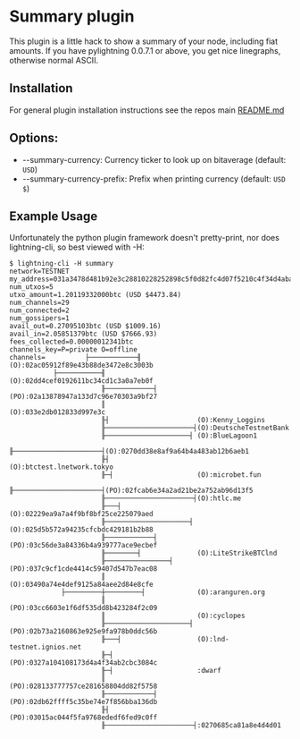 # Summary plugin

This plugin is a little hack to show a summary of your node, including
fiat amounts.  If you have pylightning 0.0.7.1 or above, you get nice linegraphs,
otherwise normal ASCII.

## Installation

For general plugin installation instructions see the repos main
[README.md](https://github.com/lightningd/plugins/blob/master/README.md#Installation)

## Options:

* --summary-currency: Currency ticker to look up on bitaverage (default: `USD`)
* --summary-currency-prefix: Prefix when printing currency (default: `USD $`)

## Example Usage

Unfortunately the python plugin framework doesn't pretty-print, nor does
lightning-cli, so best viewed with -H:

```
$ lightning-cli -H summary
network=TESTNET
my_address=031a3478d481b92e3c28810228252898c5f0d82fc4d07f5210c4f34d4aba56b769@165.227.30.200
num_utxos=5
utxo_amount=1.20119332000btc (USD $4473.84)
num_channels=29
num_connected=2
num_gossipers=1
avail_out=0.27095103btc (USD $1009.16)
avail_in=2.05851379btc (USD $7666.93)
fees_collected=0.00000012341btc
channels_key=P=private O=offline
channels=          ├────────────╢                       (O):02ac05912f89e43b88de3472e8c3003b
           ├───────────╢                       (O):02dd4cef0192611bc34cd1c3a0a7eb0f
                       ╟────────────┤          (PO):02a13878947a133d7c96e70303a9bf27
                       ║                       (O):033e2db012833d997e3c
                       ╟┤                      (O):Kenny_Loggins
                       ╟──────────────────────┤(O):DeutscheTestnetBank
                       ╟─────────────────────┤ (O):BlueLagoon1
                       ╟──────────────────────┤(O):0270dd38e8af9a64b4a483ab12b6aeb1
                       ╟┤                      (O):btctest.lnetwork.tokyo
                       ╟─┤                     (O):microbet.fun
                       ╟──────────────────────┤(PO):02fcab6e34a2ad21be2a752ab96d13f5
                       ╟──────────────────────┤(O):htlc.me
                       ╟───┤                   (O):02229ea9a7a4f9bf8bf25ce225079aed
                       ╟─────────────────────┤ (O):025d5b572a94235cfcbdc429181b2b88
                       ╟────────────┤          (PO):03c56de3a84336b4a939777ace9ecbef
                       ╟────────┤              (O):LiteStrikeBTClnd
                       ╟────────────────┤      (PO):037c9cf1cde4414c59407d547b7eac08
                       ║                       (O):03490a74e4def9125a84aee2d84e8cfe
             ├─────────┼─────────┤             (O):aranguren.org
                       ║                       (PO):03cc6603e1f6df535dd8b423284f2c09
                       ║                       (O):cyclopes
                       ╟─────────────────────┤ (PO):02b73a2160863e925e9fa978b0ddc56b
                       ╟───┤                   (O):lnd-testnet.ignios.net
                       ╟─┤                     (PO):0327a104108173d4a4f34ab2cbc3084c
                       ╟─┤                     :dwarf
                       ║                       (PO):028133777757ce281658804dd82f5758
                       ╟────────────┤          (PO):02db62ffff5c35be74e7f856bba136db
                       ╟┤                      (PO):03015ac044f5fa9768ededf6fed9c0ff
                       ╟──────────────────────┤:0270685ca81a8e4d4d01
